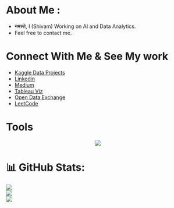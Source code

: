 # About Me :

- नमस्ते, I (Shivam) Working on AI and  Data Analytics.
- Feel free to contact me.
  
# Connect With Me & See My work
- [Kaggle Data Projects](https://www.kaggle.com/mauryansshivam/Home)
- [Linkedin](https://www.linkedin.com/in/mauryansshivam/)
- [Medium](https://medium.com/@shivammaurya945093)
- [Tableau Viz](https://public.tableau.com/app/profile/shivam.maurya.tableau)
- [Open Data Exchange](https://opendata.stackexchange.com/users/33502/shivam-maurya-1729)
- [LeetCode](https://leetcode.com/u/shivammaurya945093/)
  
# Tools
<p align="center">
<img src="https://skillicons.dev/icons?i=git,py,html,css,vscode,bootstrap,github,mysql,stackoverflow," />
</p>
  
# 📊 GitHub Stats:
![](https://github-readme-stats.vercel.app/api?username=shivam-maurya-git&theme=dark&hide_border=false&include_all_commits=false&count_private=false)<br/>
![](https://github-readme-streak-stats.herokuapp.com/?user=shivam-maurya-git&theme=dark&hide_border=false)<br/>
![](https://github-readme-stats.vercel.app/api/top-langs/?username=shivam-maurya-git&theme=dark&hide_border=false&include_all_commits=false&count_private=false&layout=compact)


